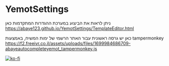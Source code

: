 # YemotSettings

ניתן לראות את הביצוע במערכת ההגדרות המתקדמות כאן
https://abaye123.github.io/YemotSettings/TemplateEditor.html

כאן יש גרסה ראשונית עבור האתר הרשמי של ימות המשיח, באמצעות tampermonkey
https://f2.freeivr.co.il/assets/uploads/files/1699984686709-abayeautocompleteyemot_tampermonkey.js


[![ko-fi](https://ko-fi.com/img/githubbutton_sm.svg)](https://ko-fi.com/D1D1S3KLV)
